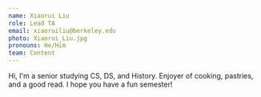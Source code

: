 ```yaml
---
name: Xiaorui Liu
role: Lead TA
email: xiaoruiliu@berkeley.edu 
photo: Xiaorui_Liu.jpg
pronouns: He/Him
team: Content
---
```

Hi, I'm a senior studying CS, DS, and History. Enjoyer of cooking, pastries, and a good read. I hope you have a fun semester! 